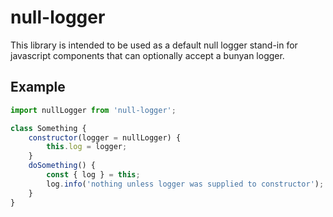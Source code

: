 # null-logger

This library is intended to be used as a default null logger stand-in for javascript
components that can optionally accept a bunyan logger.

## Example

```javascript
import nullLogger from 'null-logger';

class Something {
	constructor(logger = nullLogger) {
		this.log = logger;
	}
	doSomething() {
		const { log } = this;
		log.info('nothing unless logger was supplied to constructor');
	}
}
```
